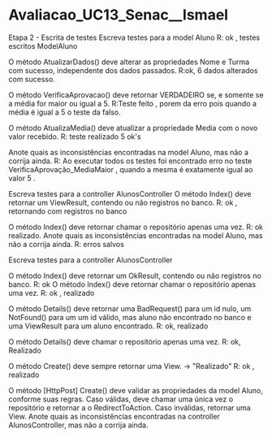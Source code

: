 # Avaliacao_UC13_Senac__Ismael

Etapa 2 - Escrita de testes
Escreva testes para a model Aluno 
    R: ok , testes escritos ModelAluno


O método AtualizarDados() deve alterar as propriedades Nome e Turma com sucesso, independente dos dados passados.
    R:ok, 6 dados alterados com sucesso.



O método VerificaAprovacao() deve retornar VERDADEIRO se, e somente se a média for maior ou igual a 5.
    R:Teste feito , porem da erro pois quando a média é igual a 5 o teste da falso.



O método AtualizaMedia() deve atualizar a propriedade Media com o novo valor recebido.
    R: teste realizado 5 ok's


Anote quais as inconsistências encontradas na model Aluno, mas não a corrija ainda.
    R: Ao executar todos os testes foi encontrado erro no teste VerificaAprovação_MediaMaior , quando a mesma é exatamente
igual ao valor 5 .

Escreva testes para a controller AlunosController
O método Index() deve retornar um ViewResult, contendo ou não registros no banco.
        R: ok , retornando com registros no banco
        
        
O método Index() deve retornar chamar o repositório apenas uma vez.
        R: ok realizado.
Anote quais as inconsistências encontradas na model Aluno, mas não a corrija ainda.
        R: erros salvos



Escreva testes para a controller AlunosController

O método Index() deve retornar um OkResult, contendo ou não registros no banco. 
        R: ok 
O método Index() deve retornar chamar o repositório apenas uma vez. 
        R: ok , realizado
        
O método Details() deve retornar uma BadRequest() para um id nulo, um NotFound() para um um id válido, mas aluno não encontrado no banco e uma ViewResult para um aluno encontrado.
        R: ok, realizado
        
O método Details() deve chamar o repositório apenas uma vez.
           R: ok, Realizado
           
O método Create() deve sempre retornar uma View. -> "Realizado"
           R: ok , realizado
           
O método [HttpPost] Create() deve validar as propriedades da model Aluno, conforme suas regras. Caso válidas, deve chamar uma única vez o repositório e retornar a o RedirectToAction. Caso inválidas, retornar uma View.
Anote quais as inconsistências encontradas na controller AlunosController, mas não a corrija ainda.



